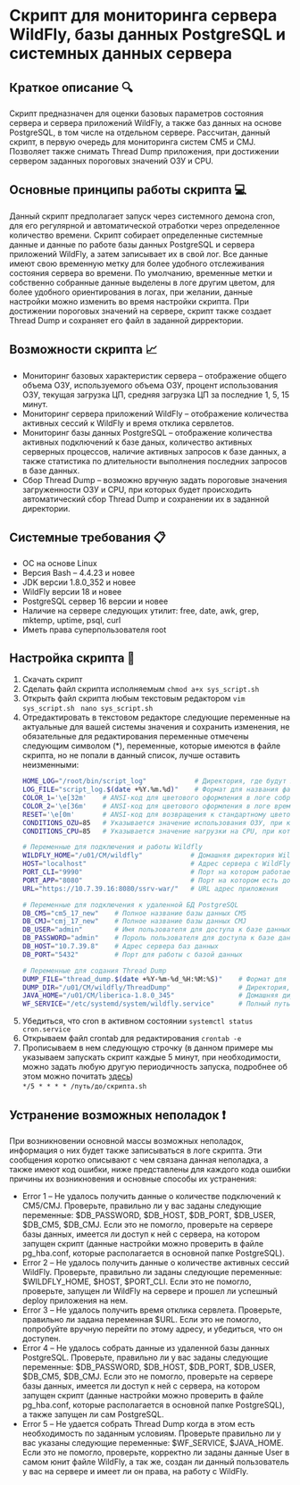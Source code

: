 # **Скрипт для мониторинга сервера WildFly, базы данных PostgreSQL и системных данных сервера**

## Краткое описание :mag:
Скрипт предназначен для оценки базовых параметров состояния сервера и сервера приложений WildFly, а также баз данных на основе PostgreSQL,  в том числе на отдельном сервере. Рассчитан, данный скрипт, в первую очередь для
мониторинга систем CM5 и CMJ. Позволяет также снимать Thread Dump приложения, при достижении сервером заданных пороговых значений ОЗУ и CPU.

## Основные принципы работы скрипта :computer:
Данный скрипт предполагает запуск через системного демона cron, для его регулярной и автоматической отработки через определенное количество времени. Скрипт собирает определенные системные данные и данные по работе базы данных
PostgreSQL и сервера приложений WildFly, а затем записывает их в свой лог. Все данные имеют свою временную метку для более удобного отслеживания состояния сервера во времени. По умолчанию, временные метки и собственно
собранные данные выделены в логе другим цветом, для более удобного ориентирования в логах, при желании, данные настройки можно изменить во время настройки скрипта. При достижении пороговых значений на сервере, скрипт также
создает Thread Dump и сохраняет его файл в заданной дирректории.

## Возможности скрипта :chart_with_upwards_trend: 
* Мониторинг базовых характеристик сервера – отображение общего объема ОЗУ, используемого объема ОЗУ, процент использования ОЗУ, текущая загрузка ЦП, средняя загрузка ЦП за последние 1, 5, 15 минут.
* Мониторинг сервера приложений WildFly – отображение количества активных сессий к WildFly и время отклика сервлетов.
* Мониторинг базы данных PostgreSQL – отображение количества активных подключений к базе даных, количество активных серверных процессов, наличие активных запросов к базе данных, а также статистика по длительности выполнения последних запросов в базе данных.
* Сбор Thread Dump – возможно вручную задать пороговые значения загруженности ОЗУ и CPU, при которых будет происходить автоматический сбор Thread Dump и сохранении их в заданной директории.

## Системные требования :clipboard:
* ОС на основе Linux
* Версия Bash – 4.4.23 и новее
* JDK версии 1.8.0_352 и новее
* WildFly версии 18 и новее
* PostgreSQL сервер 16 версии и новее
* Наличие на сервере следующих утилит: free, date, awk, grep, mktemp, uptime, psql, curl
* Иметь права суперпользователя root

## Настройка скрипта :wrench:
1. Скачать скрипт
2. Сделать файл скрипта исполняемым
`chmod a+x sys_script.sh`
3. Открыть файл скрипта любым текстовым редактором
`vim sys_script.sh `
`nano sys_script.sh`
4. Отредактировать в текстовом редакторе следующие переменные на актуальные для вашей системы значения и сохранить изменения, не
    обязательные для редактирования переменные отмечены следующим символом (*), переменные, которые имеются в файле скрипта, но не попали в данный список, лучше оставить неизменными:
   ```bash
   HOME_LOG="/root/bin/script_log"            # Директория, где будут храниться логи скрипта
   LOG_FILE="script_log.$(date +%Y.%m.%d)"    # Формат для названия файла лога скрипта (*)
   COLOR_1='\e[32m'    # ANSI-код для цветового оформления в логе собранных данных (*)
   COLOR_2='\e[36m'    # ANSI-код для цветового оформления в логе временных меток (*)
   RESET='\e[0m'       # ANSI-код для возвращения к стандартному цветовому оформлению (*)
   CONDITIONS_OZU=85   # Указывается значение использования ОЗУ, при котором собираются Thread Dump
   CONDITIONS_CPU=85   # Указывается значение нагрузки на CPU, при которой собираются Thread Dump

   # Переменные для подключения и работы Wildfly
   WILDFLY_HOME="/u01/CM/wildfly"            # Домашняя директория WildFly
   HOST="localhost"                          # Адрес сервера с WildFly
   PORT_CLI="9990"                           # Порт на котором работает CLI WildFly
   PORT_APP="8080"                           # Порт на котором есть доступ по сети до самого приложения
   URL="https://10.7.39.16:8080/ssrv-war/"   # URL адрес приложения

   # Переменные для подключения к удаленной БД PostgreSQL
   DB_CM5="cm5_17_new"    # Полное название базы данных CM5
   DB_CMJ="cmj_17_new"    # Полное название базы данных CMJ
   DB_USER="admin"        # Имя пользователя для доступа к базе данных
   DB_PASSWORD="admin"    # Пороль пользователя для доступа к базе данных
   DB_HOST="10.7.39.8"    # Адрес сервера баз данных
   DB_PORT="5432"         # Порт для работы с базой данных

   # Переменные для содания Thread Dump
   DUMP_FILE="thread_dump.$(date +%Y-%m-%d_%H:%M:%S)"    # Формат для названия файла Thread dump (*)
   DUMP_DIR="/u01/CM/wildfly/ThreadDump"                 # Директория, где будут храниться файлы Thread dump
   JAVA_HOME="/u01/CM/liberica-1.8.0_345"                # Домашняя директория Java
   WF_SERVICE="/etc/systemd/system/wildfly.service"      # Полный путь до юнит файла WildFly

   ```
5. Убедиться, что cron в активном состоянии `systemctl status cron.service`
6. Открываем файл crontab для редактирования `crontab -e`
7. Прописываем в нем следующую строчку (в данном примере мы указываем запускать скрипт каждые 5 минут, при
   необходимости, можно задать любую другую периодичность запуска, подробнее об этом можно почитать [здесь](https://www.linuxshop.ru/articles/a26710788-nastroyka_cron))       
   `*/5 * * * * /путь/до/скрипта.sh `
## Устранение возможных неполадок :exclamation:
При возникновении основной массы возможных неполадок, информация о них будет также записываться в логе скрипта.
Эти сообщения коротко описывают с чем связана данная неполадка, а также имеют код ошибки, ниже представлены для каждого кода ошибки причины их возникновения и основные способы их устранения:
* Error 1 – Не удалось получить данные о количестве подключений к CM5/CMJ. Проверьте, правильно ли у вас заданы
  следующие переменные: $DB_PASSWORD, $DB_HOST, $DB_PORT, $DB_USER, $DB_CM5, $DB_CMJ. Если это не помогло,
  проверьте на сервере базы данных, имеется ли доступ к ней с сервера, на котором запущен скрипт (данные настройки можно проверить в файле pg_hba.conf, которые располагается в основной папке PostgreSQL).
* Error 2 – Не удалось получить данные о количестве активных сессий WildFly. Проверьте, правильно ли заданы
  следующие переменные: $WILDFLY_HOME, $HOST, $PORT_CLI. Если это не помогло, проверьте, запущен ли WildFly на сервере и прошел ли успешный deploy приложения на нем.
* Error 3 – Не удалось получить время отклика сервлета. Проверьте, правильно ли задана переменная $URL. Если это не помогло, попробуйте вручную перейти по этому адресу, и убедиться, что он доступен.
* Error 4 – Не удалось собрать данные из удаленной базы данных PostgreSQL. Проверьте, правильно ли у вас заданы
  следующие переменные: $DB_PASSWORD, $DB_HOST, $DB_PORT, $DB_USER, $DB_CM5, $DB_CMJ. Если это не помогло,
  проверьте на сервере базы данных, имеется ли доступ к ней с сервера, на котором запущен скрипт (данные настройки можно проверить в файле pg_hba.conf, которые располагается в основной папке PostgreSQL), а также запущен ли сам PostgreSQL.
* Error 5 – Не удается собрать Thread Dump когда в этом есть необходимость по заданным условиям. Проверьте
  правильно ли у вас указаны следующие переменные: $WF_SERVICE, $JAVA_HOME. Если это не помогло, проверьте,
  корректно ли заданы данные User в самом юнит файле WildFly, а так же, создан ли данный пользователь у вас на сервере и имеет ли он права, на работу с WildFly.  

